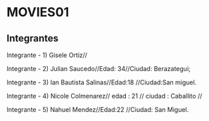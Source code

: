 #  MOVIES01
## Integrantes
 Integrante - 1)
 Gisele Ortiz//

 Integrante - 2)
 Julian Saucedo//Edad: 34//Ciudad: Berazategui;

 Integrante - 3)
 Ian Bautista Salinas//Edad:18 //Ciudad:San miguel.

 Integrante - 4)
 Nicole Colmenarez// edad : 21 // ciudad : Caballito // 

 Integrante - 5)
 Nahuel Mendez//Edad:22 //Ciudad: San Miguel.


 
